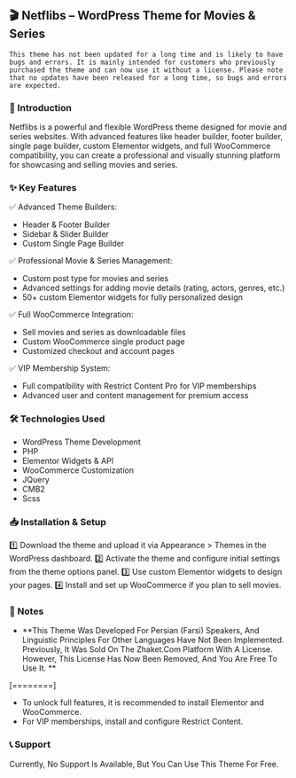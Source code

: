##  🎬 Netflibs – WordPress Theme for Movies & Series

`This theme has not been updated for a long time and is likely to have bugs and errors. It is mainly intended for customers who previously purchased the theme and can now use it without a license. Please note that no updates have been released for a long time, so bugs and errors are expected.`

### 🚀 Introduction
Netflibs is a powerful and flexible WordPress theme designed for movie and series websites. With advanced features like header builder, footer builder, single page builder, custom Elementor widgets, and full WooCommerce compatibility, you can create a professional and visually stunning platform for showcasing and selling movies and series.

### ✨ Key Features

✅ Advanced Theme Builders:
- Header & Footer Builder
- Sidebar & Slider Builder
- Custom Single Page Builder

✅ Professional Movie & Series Management:
- Custom post type for movies and series
- Advanced settings for adding movie details (rating, actors, genres, etc.)
- 50+ custom Elementor widgets for fully personalized design

✅ Full WooCommerce Integration:
- Sell movies and series as downloadable files
- Custom WooCommerce single product page
- Customized checkout and account pages

✅ VIP Membership System:
- Full compatibility with Restrict Content Pro for VIP memberships
- Advanced user and content management for premium access

### 🛠 Technologies Used
- WordPress Theme Development
- PHP
- Elementor Widgets & API
- WooCommerce Customization
- JQuery
- CMB2
- Scss

### 📥 Installation & Setup
1️⃣ Download the theme and upload it via Appearance > Themes in the WordPress dashboard.
2️⃣ Activate the theme and configure initial settings from the theme options panel.
3️⃣ Use custom Elementor widgets to design your pages.
4️⃣ Install and set up WooCommerce if you plan to sell movies.

### 📌 Notes
- **This Theme Was Developed For Persian (Farsi) Speakers, And Linguistic Principles For Other Languages Have Not Been Implemented. Previously, It Was Sold On The Zhaket.Com Platform With A License. However, This License Has Now Been Removed, And You Are Free To Use It. **

[========]

- To unlock full features, it is recommended to install Elementor and WooCommerce.
- For VIP memberships, install and configure Restrict Content.

### 📞 Support
Currently, No Support Is Available, But You Can Use This Theme For Free.